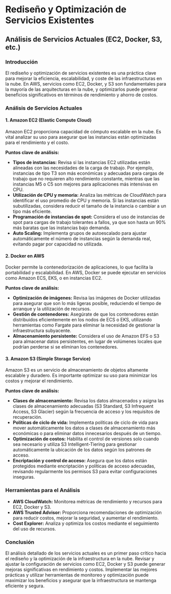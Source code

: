 # Rediseño y Optimización de Servicios Existentes

## Análisis de Servicios Actuales (EC2, Docker, S3, etc.)

### Introducción

El rediseño y optimización de servicios existentes es una práctica clave para mejorar la eficiencia, escalabilidad, y coste de las infraestructuras en la nube. En AWS, servicios como EC2, Docker, y S3 son fundamentales para la mayoría de las arquitecturas en la nube, y optimizarlos puede generar beneficios significativos en términos de rendimiento y ahorro de costos.

### Análisis de Servicios Actuales

#### 1. **Amazon EC2 (Elastic Compute Cloud)**

Amazon EC2 proporciona capacidad de cómputo escalable en la nube. Es vital analizar su uso para asegurar que las instancias están optimizadas para el rendimiento y el costo.

**Puntos clave de análisis:**
   - **Tipos de instancias:** Revisa si las instancias EC2 utilizadas están alineadas con las necesidades de la carga de trabajo. Por ejemplo, instancias de tipo T3 son más económicas y adecuadas para cargas de trabajo que no requieren alto rendimiento constante, mientras que las instancias M5 o C5 son mejores para aplicaciones más intensivas en CPU.
   - **Utilización de CPU y memoria:** Analiza las métricas de CloudWatch para identificar el uso promedio de CPU y memoria. Si las instancias están subutilizadas, considera reducir el tamaño de la instancia o cambiar a un tipo más eficiente.
   - **Programación de instancias de spot:** Considera el uso de instancias de spot para cargas de trabajo tolerantes a fallos, ya que son hasta un 90% más baratas que las instancias bajo demanda.
   - **Auto Scaling:** Implementa grupos de autoescalado para ajustar automáticamente el número de instancias según la demanda real, evitando pagar por capacidad no utilizada.

#### 2. **Docker en AWS**

Docker permite la contenedorización de aplicaciones, lo que facilita la portabilidad y escalabilidad. En AWS, Docker se puede ejecutar en servicios como Amazon ECS, EKS, o en instancias EC2.

**Puntos clave de análisis:**
   - **Optimización de imágenes:** Revisa las imágenes de Docker utilizadas para asegurar que son lo más ligeras posible, reduciendo el tiempo de arranque y la utilización de recursos.
   - **Gestión de contenedores:** Asegúrate de que los contenedores están distribuidos eficientemente en los nodos de ECS o EKS, utilizando herramientas como Fargate para eliminar la necesidad de gestionar la infraestructura subyacente.
   - **Almacenamiento persistente:** Considera el uso de Amazon EFS o S3 para almacenar datos persistentes, en lugar de volúmenes locales que podrían perderse si se eliminan los contenedores.

#### 3. **Amazon S3 (Simple Storage Service)**

Amazon S3 es un servicio de almacenamiento de objetos altamente escalable y duradero. Es importante optimizar su uso para minimizar los costos y mejorar el rendimiento.

**Puntos clave de análisis:**
   - **Clases de almacenamiento:** Revisa los datos almacenados y asigna las clases de almacenamiento adecuadas (S3 Standard, S3 Infrequent Access, S3 Glacier) según la frecuencia de acceso y los requisitos de recuperación.
   - **Políticas de ciclo de vida:** Implementa políticas de ciclo de vida para mover automáticamente los datos a clases de almacenamiento más económicas o para eliminar datos innecesarios después de un tiempo.
   - **Optimización de costos:** Habilita el control de versiones solo cuando sea necesario y utiliza S3 Intelligent-Tiering para gestionar automáticamente la ubicación de los datos según los patrones de acceso.
   - **Encriptación y control de acceso:** Asegura que los datos están protegidos mediante encriptación y políticas de acceso adecuadas, revisando regularmente los permisos S3 para evitar configuraciones inseguras.

### Herramientas para el Análisis

- **AWS CloudWatch:** Monitorea métricas de rendimiento y recursos para EC2, Docker y S3.
- **AWS Trusted Advisor:** Proporciona recomendaciones de optimización para reducir costos, mejorar la seguridad, y aumentar el rendimiento.
- **Cost Explorer:** Analiza y optimiza los costos mediante el seguimiento del uso de recursos.

### Conclusión

El análisis detallado de los servicios actuales es un primer paso crítico hacia el rediseño y la optimización de la infraestructura en la nube. Revisar y ajustar la configuración de servicios como EC2, Docker y S3 puede generar mejoras significativas en rendimiento y costos. Implementar las mejores prácticas y utilizar herramientas de monitoreo y optimización puede maximizar los beneficios y asegurar que la infraestructura se mantenga eficiente y segura.
